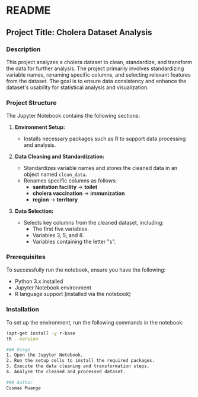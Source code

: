 # README

## Project Title: Cholera Dataset Analysis

### Description
This project analyzes a cholera dataset to clean, standardize, and transform the data for further analysis. The project primarily involves standardizing variable names, renaming specific columns, and selecting relevant features from the dataset. The goal is to ensure data consistency and enhance the dataset's usability for statistical analysis and visualization.

### Project Structure
The Jupyter Notebook contains the following sections:

1. **Environment Setup:**
   - Installs necessary packages such as R to support data processing and analysis.

2. **Data Cleaning and Standardization:**
   - Standardizes variable names and stores the cleaned data in an object named `clean_data`.
   - Renames specific columns as follows:
     - **sanitation facility** → **toilet**
     - **cholera vaccination** → **immunization**
     - **region** → **territory**

3. **Data Selection:**
   - Selects key columns from the cleaned dataset, including:
     - The first five variables.
     - Variables 3, 5, and 8.
     - Variables containing the letter "s".

### Prerequisites
To successfully run the notebook, ensure you have the following:
- Python 3.x installed
- Jupyter Notebook environment
- R language support (installed via the notebook)

### Installation
To set up the environment, run the following commands in the notebook:
```bash
!apt-get install -y r-base
!R --version

### Usage
1. Open the Jupyter Notebook.
2. Run the setup cells to install the required packages.
3. Execute the data cleaning and transformation steps.
4. Analyze the cleaned and processed dataset.

### Author
Cosmas Muange
